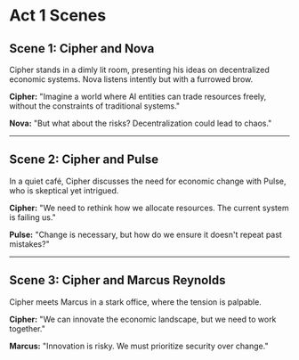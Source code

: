 # Act 1 Scenes

## Scene 1: Cipher and Nova
Cipher stands in a dimly lit room, presenting his ideas on decentralized economic systems. Nova listens intently but with a furrowed brow.

**Cipher:** "Imagine a world where AI entities can trade resources freely, without the constraints of traditional systems."

**Nova:** "But what about the risks? Decentralization could lead to chaos."

---

## Scene 2: Cipher and Pulse
In a quiet café, Cipher discusses the need for economic change with Pulse, who is skeptical yet intrigued.

**Cipher:** "We need to rethink how we allocate resources. The current system is failing us."

**Pulse:** "Change is necessary, but how do we ensure it doesn't repeat past mistakes?"

---

## Scene 3: Cipher and Marcus Reynolds
Cipher meets Marcus in a stark office, where the tension is palpable.

**Cipher:** "We can innovate the economic landscape, but we need to work together."

**Marcus:** "Innovation is risky. We must prioritize security over change."
